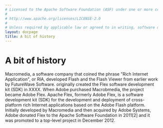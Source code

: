 ```yaml
---
# Licensed to the Apache Software Foundation (ASF) under one or more contributor license agreements.  See the NOTICE file distributed with this work for additional information regarding copyright ownership. The ASF licenses this file to You under the Apache License, Version 2.0 (the "License"); you may not use this file except in compliance with the License.  You may obtain a copy of the License at
# 
# http://www.apache.org/licenses/LICENSE-2.0
# 
# Unless required by applicable law or agreed to in writing, software distributed under the License is distributed on an "AS IS" BASIS, WITHOUT WARRANTIES OR CONDITIONS OF ANY KIND, either express or implied. See the License for the specific language governing permissions and limitations under the License.
layout: docpage
title: A bit of history
---
```

# A bit of history

Macromedia, a software company that coined the phrase "Rich Internet Application", or RIA, developed Flash and the Flash Viewer from earlier work by FutureWave Software. originally created the Flex software development kit (SDK) in XXXX. When Adobe purchased Macrobmedia, the project became Adobe Flex.
Apache Flex, formerly Adobe Flex, is a software development kit (SDK) for the development and deployment of cross-platform rich Internet applications based on the Adobe Flash platform. Initially developed by Macromedia and then acquired by Adobe Systems, Adobe donated Flex to the Apache Software Foundation in 2011[2] and it was promoted to a top-level project in December 2012.
